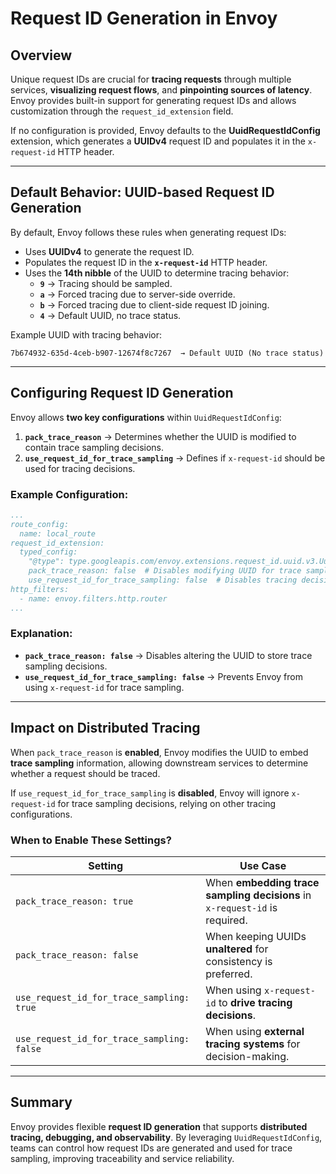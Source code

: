 # Request ID Generation in Envoy

## Overview
Unique request IDs are crucial for **tracing requests** through multiple services, **visualizing request flows**, and **pinpointing sources of latency**. Envoy provides built-in support for generating request IDs and allows customization through the `request_id_extension` field.

If no configuration is provided, Envoy defaults to the **UuidRequestIdConfig** extension, which generates a **UUIDv4** request ID and populates it in the `x-request-id` HTTP header.

---

## Default Behavior: UUID-based Request ID Generation
By default, Envoy follows these rules when generating request IDs:
- Uses **UUIDv4** to generate the request ID.
- Populates the request ID in the **`x-request-id`** HTTP header.
- Uses the **14th nibble** of the UUID to determine tracing behavior:
  - **`9`** → Tracing should be sampled.
  - **`a`** → Forced tracing due to server-side override.
  - **`b`** → Forced tracing due to client-side request ID joining.
  - **`4`** → Default UUID, no trace status.

Example UUID with tracing behavior:
```
7b674932-635d-4ceb-b907-12674f8c7267  → Default UUID (No trace status)
```

---

## Configuring Request ID Generation
Envoy allows **two key configurations** within `UuidRequestIdConfig`:
1. **`pack_trace_reason`** → Determines whether the UUID is modified to contain trace sampling decisions.
2. **`use_request_id_for_trace_sampling`** → Defines if `x-request-id` should be used for tracing decisions.

### Example Configuration:
```yaml
...
route_config:
  name: local_route
request_id_extension:
  typed_config:
    "@type": type.googleapis.com/envoy.extensions.request_id.uuid.v3.UuidRequestIdConfig
    pack_trace_reason: false  # Disables modifying UUID for trace sampling decisions
    use_request_id_for_trace_sampling: false  # Disables tracing decisions based on x-request-id
http_filters:
  - name: envoy.filters.http.router
...
```

### Explanation:
- **`pack_trace_reason: false`** → Disables altering the UUID to store trace sampling decisions.
- **`use_request_id_for_trace_sampling: false`** → Prevents Envoy from using `x-request-id` for trace sampling.

---

## Impact on Distributed Tracing

When `pack_trace_reason` is **enabled**, Envoy modifies the UUID to embed **trace sampling** information, allowing downstream services to determine whether a request should be traced.

If `use_request_id_for_trace_sampling` is **disabled**, Envoy will ignore `x-request-id` for trace sampling decisions, relying on other tracing configurations.

### When to Enable These Settings?
| **Setting** | **Use Case** |
|------------|-------------|
| `pack_trace_reason: true` | When **embedding trace sampling decisions** in `x-request-id` is required. |
| `pack_trace_reason: false` | When keeping UUIDs **unaltered** for consistency is preferred. |
| `use_request_id_for_trace_sampling: true` | When using `x-request-id` to **drive tracing decisions**. |
| `use_request_id_for_trace_sampling: false` | When using **external tracing systems** for decision-making. |

---

## Summary
Envoy provides flexible **request ID generation** that supports **distributed tracing, debugging, and observability**. By leveraging `UuidRequestIdConfig`, teams can control how request IDs are generated and used for trace sampling, improving traceability and service reliability.

